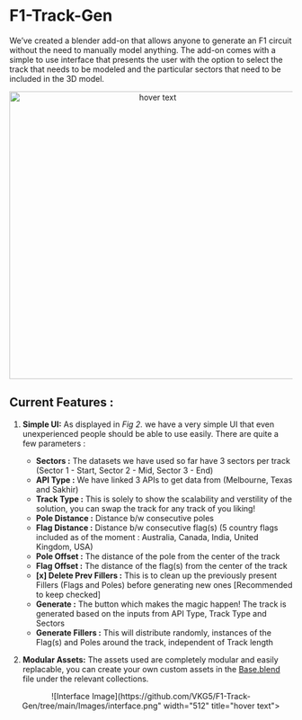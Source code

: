 # F1-Track-Gen
We’ve created a blender add-on that allows anyone to generate an F1 circuit without the need to manually model anything. The add-on comes with a simple to use interface that presents the user with the option to select the track that needs to be modeled and the particular sectors that need to be included in the 3D model.

<!-- Adding an image -->
<p align="center">
    <img src="https://yt3.ggpht.com/ytc/AKedOLSvLgntU68OOYUb-DPPQ48Bdh_tTDbhPBvXzXbc=s900-c-k-c0x00ffffff-no-rj" width="512" title="hover text"> 
</p>

## Current Features :
1. **Simple UI:**
As displayed in _Fig 2._ we have a very simple UI that even unexperienced people should be able to use easily. There are quite a few parameters :
    - **Sectors :** The datasets we have used so far have 3 sectors per track (Sector 1 - Start, Sector 2 - Mid, Sector 3 - End)
    - **API Type :** We have linked 3 APIs to get data from (Melbourne, Texas and Sakhir)
    - **Track Type :** This is solely to show the scalability and verstility of the solution, you can swap the track for any track of you liking!
    - **Pole Distance :** Distance b/w consecutive poles
    - **Flag Distance :** Distance b/w consecutive flag(s) (5 country flags included as of the moment : Australia, Canada, India, United Kingdom, USA)
    - **Pole Offset :** The distance of the pole from the center of the track
    - **Flag Offset :** The distance of the flag(s) from the center of the track
    - **[x] Delete Prev Fillers :** This is to clean up the previously present Fillers (Flags and Poles) before generating new ones [Recommended to keep checked]
    - **Generate :** The button which makes the magic happen! The track is generated based on the inputs from API Type, Track Type and Sectors
    - **Generate Fillers :** This will distribute randomly, instances of the Flag(s) and Poles around the track, independent of Track length
    
2. **Modular Assets:** 
The assets used are completely modular and easily replacable, you can create your own custom assets in the [Base.blend](https://github.com/VKG5/F1-Track-Gen/blob/main/Base.blend) file under the relevant collections.

<!-- Adding an image -->
<p align="center">
    ![Interface Image](https://github.com/VKG5/F1-Track-Gen/tree/main/Images/interface.png" width="512" title="hover text"> 
</p>
